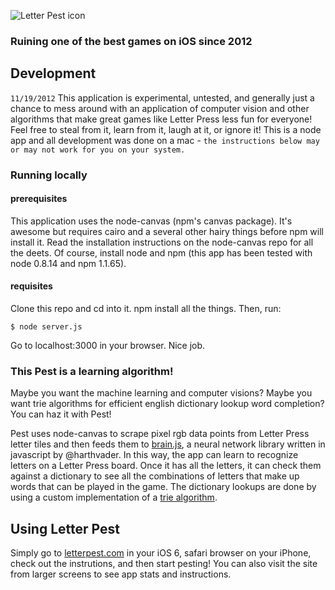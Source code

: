 
![Letter Pest icon](http://letterpest.herokuapp.com/static/img/letterpest_logo.png) 

### Ruining one of the best games on iOS since 2012

## Development

`11/19/2012`
This application is experimental, untested, and generally just a chance to mess around with an application of computer vision and other algorithms that make great games like Letter Press less fun for everyone! Feel free to steal from it, learn from it, laugh at it, or ignore it! This is a node app and all development was done on a mac - `the instructions below may or may not work for you on your system.`

### Running locally

#### prerequisites

This application uses the node-canvas (npm's canvas package). It's awesome but requires cairo and a several other hairy things before npm will install it. Read the installation instructions on the node-canvas repo for all the deets. Of course, install node and npm (this app has been tested with node 0.8.14 and npm 1.1.65).

#### requisites

Clone this repo and cd into it. npm install all the things. Then, run:

    $ node server.js
    
Go to localhost:3000 in your browser. Nice job.

### This Pest is a learning algorithm!

Maybe you want the machine learning and computer visions? Maybe you want trie algorithms for efficient english dictionary lookup word completion? You can haz it with Pest!

Pest uses node-canvas to scrape pixel rgb data points from Letter Press letter tiles and then feeds them to [brain.js](https://github.com/harthur/brain), a neural network library written in javascript by @harthvader. In this way, the app can learn to recognize letters on a Letter Press board. Once it has all the letters, it can check them against a dictionary to see all the combinations of letters that make up words that can be played in the game. The dictionary lookups are done by using a custom implementation of a [trie algorithm](http://en.wikipedia.org/wiki/Trie).

## Using Letter Pest

Simply go to [letterpest.com](http://www.letterpest.com/) in your iOS 6, safari browser on your iPhone, check out the instrutions, and then start pesting! You can also visit the site from larger screens to see app stats and instructions.



